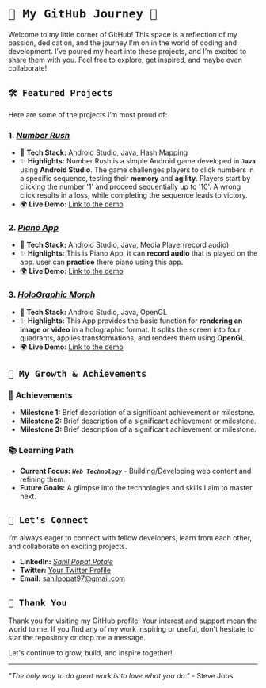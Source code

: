 # `🌟 My GitHub Journey 🌟`

Welcome to my little corner of GitHub! This space is a reflection of my passion, dedication, and the journey I'm on in the world of coding and development. I’ve poured my heart into these projects, and I’m excited to share them with you. Feel free to explore, get inspired, and maybe even collaborate!

## `🛠️ Featured Projects`

Here are some of the projects I’m most proud of:

### 1. **[*Number Rush*](https://github.com/Sahil-Popat-Potale/Number_Rush)**
   - 🔧 **Tech Stack:** Android Studio, Java, Hash Mapping
   - ✨ **Highlights:** Number Rush is a simple Android game developed in **`Java`** using **Android Studio**. The game challenges players to click numbers in a specific sequence, testing their **memory** and **agility**. Players start by clicking the number '1' and proceed sequentially up to '10'. A wrong click results in a loss, while completing the sequence leads to victory.
   - 🌍 **Live Demo:** [Link to the demo](#)

### 2. **[*Piano App*](https://github.com/Sahil-Popat-Potale/pianoApp)**
   - 🔧 **Tech Stack:** Android Studio, Java, Media Player(record audio)
   - ✨ **Highlights:** This is Piano App, it can **record audio** that is played on the app. user can **practice** there piano using this app.
   - 🌍 **Live Demo:** [Link to the demo](#)

### 3. **[*HoloGraphic Morph*](https://github.com/Sahil-Popat-Potale/HoloGraphic_Morph)**
   - 🔧 **Tech Stack:** Android Studio, Java, OpenGL
   - ✨ **Highlights:** This App provides the basic function for **rendering an image or video** in a holographic format. It splits the screen into four quadrants, applies transformations, and renders them using **OpenGL**.
   - 🌍 **Live Demo:** [Link to the demo](#)

## `🌱 My Growth & Achievements`

### 🎯 **Achievements**
- **Milestone 1:** Brief description of a significant achievement or milestone.
- **Milestone 2:** Brief description of a significant achievement or milestone.
- **Milestone 3:** Brief description of a significant achievement or milestone.

### 📚 **Learning Path**
- **Current Focus:** ***`Web Technology`*** - Building/Developing web content and refining them.
- **Future Goals:** A glimpse into the technologies and skills I aim to master next.

## `💬 Let's Connect`

I’m always eager to connect with fellow developers, learn from each other, and collaborate on exciting projects.

- **LinkedIn:** [*Sahil Popat Potale*](https://www.linkedin.com/in/sahil-popat-potale/)
- **Twitter:** [Your Twitter Profile](#)
- **Email:** sahilpopat97@gmail.com

## `🌟 Thank You`

Thank you for visiting my GitHub profile! Your interest and support mean the world to me. If you find any of my work inspiring or useful, don't hesitate to star the repository or drop me a message. 

Let's continue to grow, build, and inspire together!

---

*"The only way to do great work is to love what you do."* - Steve Jobs

<!---
Sahil-Popat-Potale/Sahil-Popat-Potale is a ✨ special ✨ repository because its `README.md` (this file) appears on your GitHub profile.
You can click the Preview link to take a look at your changes.
--->
